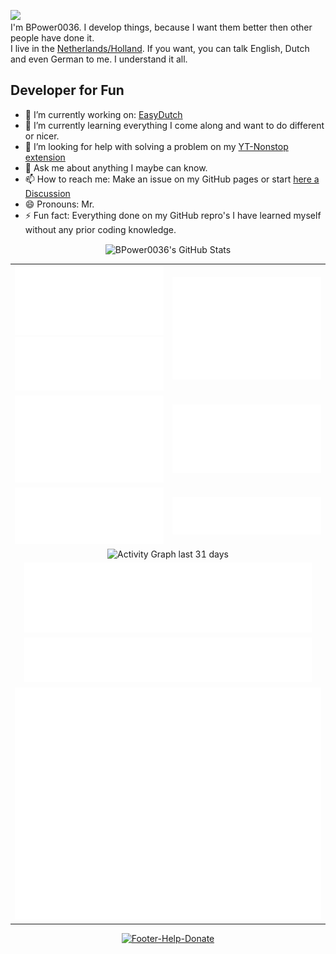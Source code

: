 ![](https://capsule-render.vercel.app/api?type=waving&color=auto&section=header&reversal=true&text=Hi%20there&fontSize=48&fontAlignY=35&height=150) <br>
I'm BPower0036. I develop things, because I want them better then other people have done it. <br>
I live in the [Netherlands/Holland](https://www.openstreetmap.org/relation/2323309#map=5/51.154/9.712). If you want, you can talk English, Dutch and even German to me. I understand it all.

## Developer for Fun
- 🔭 I’m currently working on: [EasyDutch](https://github.com/EasyDutch-uBO/EasyDutch/)
- 🌱 I’m currently learning everything I come along and want to do different or nicer.
- 🤔 I’m looking for help with solving a problem on my [YT-Nonstop extension](https://github.com/BPower0036/YT-Nonstop/issues/8)
- 💬 Ask me about anything I maybe can know.
- 📫 How to reach me: Make an issue on my GitHub pages or start [here a Discussion](https://github.com/BPower0036/BPower0036/discussions)
- 😄 Pronouns: Mr.
- ⚡ Fun fact: Everything done on my GitHub repro's I have learned myself without any prior coding knowledge.

<p align="center">
<img src="https://github-readme-stats.vercel.app/api?username=BPower0036&show_icons=true&count_private=true&include_all_commits=true&theme=radical&border_radius=20px&border_color=FF3B3B&custom_title=All%20My%20Stats%20in%20a%20Nutshell" alt="BPower0036's GitHub Stats" href="" align="center"></img>
</br>
<table align="center">
  <tr>
    <td align="center" width="460">
      <img src=".github/src/metrics.base.svg" alt="Base" width=></img>
      <img src=".github/src/metrics.plugin.lines.svg" alt="Lines"></img>
    </td>
    <td align="center" width="460">
      <img src=".github/src/metrics.plugin.isocalendar.svg" alt="Full-year calendar"></img>
      <tr>
    </td>
  </tr>
  <tr>
    <td align="center" width="460">
      <img src=".github/src/metrics.plugin.habits.charts.svg" alt="Habits charts"></img>
    </td>
    <td align="center" width="460">
       <img src=".github/src/metrics.plugin.followup.user.svg" alt="Follow up"</img>
    </td>
  </tr>
  <tr>
    <td  align="center" width="460">
      <img src=".github/src/metrics.plugin.languages.details2.svg" alt="Top Languages"></img>
      <!-- <img src="https://github-readme-stats.vercel.app/api/top-langs/?username=BPower0036&layout=compact&langs_count=10" alt="Top Languages"></img> -->
    </td>
    <td  align="center" width="460">
       <img src=".github/src/metrics.plugin.languages.details.svg" alt="Languages most used"></img>
    </td
  </tr>
  <tr>
    <td align="center" colspan="2">
      <img src="https://activity-graph.herokuapp.com/graph?username=BPower0036&theme=chartreuse-dark&custom_title=Contribution%20Graph%20last%2031%20days" alt="Activity Graph last 31 days"></img>
    </td>
  </tr>
  <tr>
    <td align="center" colspan="2">
      <img src=".github/src/metrics.plugin.reactions.svg" alt="Reactions" width="460"></img>
    </td>
  </tr>
  <tr>
    <td align="center" colspan="2">
       <img src=".github/src/metrics.plugin.people.repository.svg" alt="People reprository" width="460"></img>
    </td>
  </tr>
  <tr>
    <td align="center" colspan="2">
      <img src=".github/src/metrics.plugin.skyline.svg" alt="Skyline Current Year" width="750"></img>
    </td>
  </tr>
</table>

<p align="center">
  <a href="https://www.paypal.com/donate?hosted_button_id=M4D2NPZX5NS4C">
    <img src="https://capsule-render.vercel.app/api?type=waving&color=timeGradient&section=footer&reversal=true&text=Please%20support%20me&animation=blinking&fontSize=35&fontAlignY=85&height=100" alt="Footer-Help-Donate"></img>
  </a>
</p>
